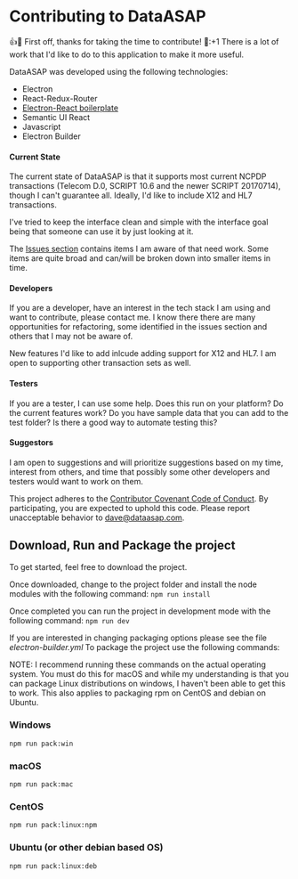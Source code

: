 # Contributing to DataASAP

:+1::tada: First off, thanks for taking the time to contribute! :tada::+1
There is a lot of work that I'd like to do to this application to make it more useful.

DataASAP was developed using the following technologies:
* Electron
* React-Redux-Router
* [Electron-React boilerplate](https://github.com/jschr/electron-react-redux-boilerplate)
* Semantic UI React
* Javascript
* Electron Builder

#### Current State
The current state of DataASAP is that it supports most current NCPDP transactions (Telecom D.0, SCRIPT 10.6 and the newer SCRIPT 20170714), though I can't guarantee all. Ideally, I'd like to include X12 and HL7 transactions. 

I've tried to keep the interface clean and simple with the interface goal being that someone can use it by just looking at it. 

The [Issues section](https://github.com/dcheli/dataASAP/issues) contains items I am aware of that need work. Some items are quite broad and can/will be broken down into smaller items in time. 

#### Developers
If you are a developer, have an interest in the tech stack I am using and want to contribute, please contact me. I know there there are many opportunities for refactoring, some identified in the issues section and others that I may not be aware of. 

New features I'd like to add inlcude adding support for X12 and HL7. I am open to supporting other transaction sets as well.

#### Testers
If you are a tester, I can use some help. Does this run on your platform? Do the current features work? Do you have sample data that you can add to the test folder? Is there a good way to automate testing this? 

#### Suggestors
I am open to suggestions and will prioritize suggestions based on my time, interest from others, and time that possibly some other developers and testers would want to work on them.

This project adheres to the [Contributor Covenant Code of Conduct](https://www.contributor-covenant.org/version/1/4/code-of-conduct.html). By participating, you are expected to uphold this code. Please report unacceptable behavior to dave@dataasap.com.

## Download, Run and Package the project
To get started, feel free to download the project. 

Once downloaded, change to the project folder and install the node modules with the following command:
`npm run install`

Once completed you can run the project in development mode with the following command:
`npm run dev`

If you are interested in changing packaging options please see the file *electron-builder.yml*
To package the project use the following commands:

NOTE: I recommend running these commands on the actual operating system. You must do this for macOS and while my understanding is that you can package Linux distributions on windows, I haven't been able to get this to work. This also applies to packaging rpm on CentOS and  debian on Ubuntu. 

### Windows
`npm run pack:win`

### macOS
`npm run pack:mac`

### CentOS
`npm run pack:linux:npm`

### Ubuntu (or other debian based OS)
`npm run pack:linux:deb`
